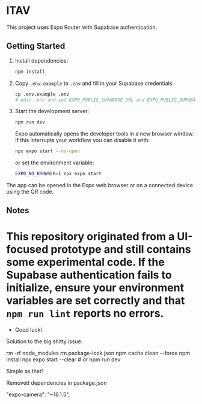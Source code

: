 # ITAV

This project uses Expo Router with Supabase authentication.

## Getting Started

1. Install dependencies:
   ```bash
   npm install
   ```
2. Copy `.env.example` to `.env` and fill in your Supabase credentials:
   ```bash
   cp .env.example .env
   # edit .env and set EXPO_PUBLIC_SUPABASE_URL and EXPO_PUBLIC_SUPABASE_ANON_KEY
   ```
3. Start the development server:
   ```bash
   npm run dev
   ```

   Expo automatically opens the developer tools in a new browser window. If
   this interrupts your workflow you can disable it with:
   ```bash
   npx expo start --no-open
   ```
   or set the environment variable:
   ```bash
   EXPO_NO_BROWSER=1 npx expo start
   ```

The app can be opened in the Expo web browser or on a connected device using the QR code.

## Notes


This repository originated from a UI-focused prototype and still contains some
experimental code. If the Supabase authentication fails to initialize, ensure
your environment variables are set correctly and that `npm run lint` reports no
errors.
=======
- Good luck!


Solution to the big shitty issue:

rm -rf node_modules
rm package-lock.json
npm cache clean --force
npm install
npx expo start --clear  # or npm run dev


Simple as that!

Removed dependencies in package.json

"expo-camera": "~16.1.5",